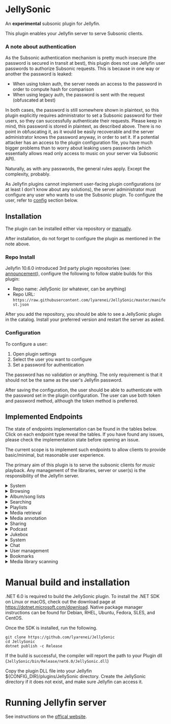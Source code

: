 # JellySonic
An **experimental** subsonic plugin for Jellyfin.

This plugin enables your Jellyfin server to serve Subsonic clients.

### A note about authentication
As the Subsonic authentication mechanism is pretty much insecure (the password is secured in transit at best),
this plugin does not use Jellyfin user passwords to authorize Subsonic requests.
This is because in one way or another the password is leaked:
- When using token auth, the server needs an access to the password in order to compute hash for comparison
- When using legacy auth, the password is sent with the request (obfuscated at best)


In both cases, the password is still somewhere shown in plaintext, so this plugin explicitly requires administrator
to set a Subsonic password for their users, so they can successfully authenticate their requests.
Please keep in mind, this password is stored in plaintext, as described above.
There is no point in obfuscating it, as it would be easily recoverable and
the server administrator knows the password anyway, in order to set it.
If a potential attacker has an access to the plugin configuration file, you have much bigger problems than to
worry about leaking users passwords (which essentially allows read only access to music on your server via Subsonic API).

Naturally, as with any passwords, the general rules apply. Except the complexity, probably.

As Jellyfin plugins cannot implement user-facing plugin configurations (or at least I don't know about any solutions),
the server administrator must configure any user who wants to use the Subsonic plugin.
To configure the user, refer to [config](#configuration) section below.

## Installation

The plugin can be installed either via repository or [manually](#manual-build-and-installation).

After installation, do not forget to configure the plugin as mentioned in the note above.

### Repo Install

Jellyfin 10.6.0 introduced 3rd party plugin repositories (see: [announcement](https://jellyfin.org/posts/plugin-updates/)), configure the following to follow stable builds for this plugin:

- Repo name: JellySonic (or whatever, can be anything)
- Repo URL: `https://raw.githubusercontent.com/lyarenei/JellySonic/master/manifest.json`

After you add the repository, you should be able to see a JellySonic plugin in the catalog.
Install your preferred version and restart the server as asked.

### Configuration

To configure a user:
1. Open plugin settings
2. Select the user you want to configure
3. Set a password for authentication

The password has no validation or anything.
The only requirement is that it should not be the same as the user's Jellyfin password.

After saving the configuration, the user should be able to authenticate with the password set in the plugin configuration.
The user can use both token and password method, although the token method is preferred.


## Implemented Endpoints
The state of endpoints implementation can be found in the tables below.
Click on each endpoint type reveal the tables.
If you have found any issues, please check the implementation state before opening an issue.

The current scope is to implement such endpoints to allow clients to provide basic/minimal, but reasonable user experience.

The primary aim of this plugin is to serve the subsonic clients for _music_ playback.
Any management of the libraries, server or user(s) is the responsibility of the Jellyfin server.

<details>
  <summary>System</summary>

| endpoint   | implemented | notes |
|------------|-------------|-------|
| ping       | yes         |       |
| getLicense | yes         |       |

</details>

<details>
  <summary>Browsing</summary>

| endpoint          | implemented | notes                               |
|-------------------|-------------|-------------------------------------|
| getMusicFolders   | yes         |                                     |
| getIndexes        | partial     | optional parameters not implemented |
| getMusicDirectory | yes         |                                     |
| getGenres         | yes         |                                     |
| getArtists        | yes         |                                     |
| getArtist         | yes         |                                     |
| getAlbum          | yes         |                                     |
| getSong           | yes         |                                     |
| getVideos         | no          | out of project scope                |
| getVideoInfo      | no          | out of project scope                |
| getArtistInfo     | partial     | returns empty data                  |
| getArtistInfo2    | partial     | returns empty data                  |
| getAlbumInfo      | no          | planned                             |
| getAlbumInfo2     | no          | planned                             |
| getSimilarSongs   | no          | not planned                         |
| getSimilarSongs2  | no          | not planned                         |
| getTopSongs       | no          | not planned                         |

</details>

<details>
  <summary>Album/song lists</summary>

| endpoint        | implemented | notes                                                                |
|-----------------|-------------|----------------------------------------------------------------------|
| getAlbumList    | partial     | not implemented: frequent type and musicFolderId parameter           |
| getAlbumList2   | partial     | uses implementation of getAlbumList => accepts same parameter values |
| getRandomSongs  | no          | planned                                                              |
| getSongsByGenre | no          | planned                                                              |
| getNowPlaying   | no          | out of project scope                                                 |
| getStarred      | no          | planned                                                              |
| getStarred2     | no          | planned                                                              |

</details>

<details>
  <summary>Searching</summary>

| endpoint | implemented | notes                                            |
|----------|-------------|--------------------------------------------------|
| search   | no          | not planned - marked as deprecated in API schema |
| search2  | partial     | musicFolderId parameter not implemented          |
| search3  | partial     | musicFolderId parameter not implemented          |

</details>

<details>
  <summary>Playlists</summary>

| endpoint       | implemented | notes                |
|----------------|-------------|----------------------|
| getPlaylists   | no          | out of current scope |
| getPlaylist    | no          | out of current scope |
| createPlaylist | no          | out of current scope |
| updatePlaylist | no          | out of current scope |
| deletePlaylist | no          | out of current scope |

</details>

<details>
  <summary>Media retrieval</summary>

| endpoint    | implemented | notes                               |
|-------------|-------------|-------------------------------------|
| stream      | partial     | optional parameters not implemented |
| download    | yes         |                                     |
| hls         | no          | not planned                         |
| getCaptions | no          | out of project scope                |
| getCoverArt | partial     | size parameter not implemented      |
| getLyrics   | no          | not planned                         |
| getAvatar   | no          | planned                             |

</details>

<details>
  <summary>Media annotation</summary>

| endpoint  | implemented | notes            |
|-----------|-------------|------------------|
| star      | no          | pending decision |
| unstar    | no          | pending decision |
| setRating | no          | pending decision |
| scrobble  | no          | pending decision |

</details>

<details>
  <summary>Sharing</summary>

| endpoint     | implemented | notes                |
|--------------|-------------|----------------------|
| getShares    | no          | out of project scope |
| createShares | no          | out of project scope |
| updateShare  | no          | out of project scope |
| deleteShare  | no          | out of project scope |

</details>

<details>
  <summary>Podcast</summary>

| endpoint               | implemented | notes                |
|------------------------|-------------|----------------------|
| getPodcasts            | no          | out of current scope |
| getNewestPodcasts      | no          | out of current scope |
| refreshPodcasts        | no          | out of current scope |
| createPodcastChannel   | no          | out of current scope |
| deletePodcastChannel   | no          | out of current scope |
| deletePodcastEpisode   | no          | out of current scope |
| downloadPodcastEpisode | no          | out of current scope |

</details>

<details>
  <summary>Jukebox</summary>

| endpoint       | implemented | notes                       |
|----------------|-------------|-----------------------------|
| jukeboxControl | no          | no such feature in Jellyfin |

</details>

<details>
  <summary>System</summary>

| endpoint                   | implemented | notes                       |
|----------------------------|-------------|-----------------------------|
| getInternetRadioStations   | no          | no such feature in Jellyfin |
| createInternetRadioStation | no          | no such feature in Jellyfin |
| updateInternetRadioStation | no          | no such feature in Jellyfin |
| deleteInternetRadioStation | no          | no such feature in Jellyfin |

</details>

<details>
  <summary>Chat</summary>

| endpoint        | implemented | notes                       |
|-----------------|-------------|-----------------------------|
| getChatMessages | no          | no such feature in Jellyfin |
| addChatMessage  | no          | no such feature in Jellyfin |

</details>

<details>
  <summary>User management</summary>

| endpoint       | implemented | notes                                       |
|----------------|-------------|---------------------------------------------|
| getUser        | partial     | folders in the response are not implemented |
| getUsers       | no          | out of project scope                        |
| createUser     | no          | out of project scope                        |
| updateUser     | no          | out of project scope                        |
| deleteUser     | no          | out of project scope                        |
| changePassword | no          | out of project scope                        |

</details>

<details>
  <summary>Bookmarks</summary>

| endpoint       | implemented | notes            |
|----------------|-------------|------------------|
| getBookmarks   | no          | pending decision |
| createBookmark | no          | pending decision |
| deleteBookmark | no          | pending decision |
| getPlayQueue   | no          | pending decision |
| savePlayQueue  | no          | pending decision |

</details>

<details>
  <summary>Media library scanning</summary>

| endpoint      | implemented | notes                |
|---------------|-------------|----------------------|
| getScanStatus | no          | out of project scope |
| startScan     | no          | out of project scope |

</details>


# Manual build and installation

.NET 6.0 is required to build the JellySonic plugin.
To install the .NET SDK on Linux or macOS, check out the download page at https://dotnet.microsoft.com/download.
Native package manager instructions can be found for Debian, RHEL, Ubuntu, Fedora, SLES, and CentOS.

Once the SDK is installed, run the following.

```
git clone https://github.com/lyarenei/JellySonic
cd JellySonic
dotnet publish -c Release
```

If the build is successful, the compiler will report the path to your Plugin dll (`JellySonic/bin/Release/net6.0/JellySonic.dll`)

Copy the plugin DLL file into your Jellyfin ${CONFIG_DIR}/plugins/JellySonic directory.
Create the JellySonic directory if it does not exist, and make sure Jellyfin can access it.

# Running Jellyfin server

See instructions on the [offical website](https://jellyfin.org/downloads/).
